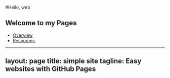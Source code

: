 #Hello, web
## Welcome to my Pages

- [Overview](pages/MyFirstSubpage.html)
- [Resources](pages/resources.html)

---
layout: page
title: simple site
tagline: Easy websites with GitHub Pages
---
